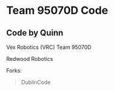 # Team 95070D Code


## Code by Quinn

Vex Robotics (VRC) Team 95070D

Redwood Robotics

Forks:

> DublinCode
